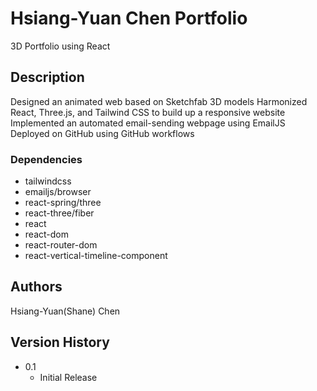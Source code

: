 # Hsiang-Yuan Chen Portfolio
3D Portfolio using React

## Description

Designed an animated web based on Sketchfab 3D models
Harmonized React, Three.js, and Tailwind CSS to build up a responsive website
Implemented an automated email-sending webpage using EmailJS
Deployed on GitHub using GitHub workflows

### Dependencies

* tailwindcss
* emailjs/browser
* react-spring/three
* react-three/fiber
* react
* react-dom
* react-router-dom
* react-vertical-timeline-component


## Authors

Hsiang-Yuan(Shane) Chen

## Version History

* 0.1
    * Initial Release
